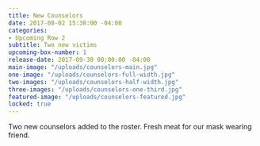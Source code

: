 ```yaml
---
title: New Counselors
date: 2017-08-02 15:38:00 -04:00
categories:
- Upcoming Row 2
subtitle: Two new victims
upcoming-box-number: 1
release-date: 2017-09-30 00:00:00 -04:00
main-image: "/uploads/counselors-main.jpg"
one-image: "/uploads/counselors-full-width.jpg"
two-images: "/uploads/counselors-half-width.jpg"
three-images: "/uploads/counselors-one-third.jpg"
featured-image: "/uploads/counselors-featured.jpg"
locked: true
---
```


Two new counselors added to the roster. Fresh meat for our mask wearing friend. 